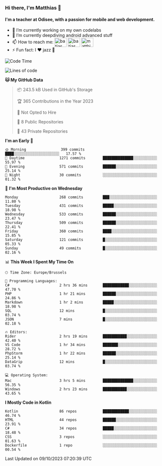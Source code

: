 ### Hi there, I'm Matthias 👋

#### I'm a teacher at Odisee, with a passion for mobile and web development.

- 🔭 I’m currently working on my own codelabs
- 🌱 I’m currently deepdiving android advanced stuff
- 📫 How to reach me: <a href="https://dev.to/batjas" target="_blank"><img align="center" src="https://raw.githubusercontent.com/rahuldkjain/github-profile-readme-generator/master/src/images/icons/Social/devto.svg" alt="batjas" height="30" width="40" /></a>
<a href="https://twitter.com/batjas" target="_blank"><img align="center" src="https://raw.githubusercontent.com/rahuldkjain/github-profile-readme-generator/master/src/images/icons/Social/twitter.svg" alt="batjas" height="30" width="40" /></a>
<a href="https://linkedin.com/in/matthiasdruwé" target="_blank"><img align="center" src="https://raw.githubusercontent.com/rahuldkjain/github-profile-readme-generator/master/src/images/icons/Social/linked-in-alt.svg" alt="matthiasdruwé" height="30" width="40" /></a>
- ⚡ Fun fact: I ❤ jazz 🎷


<!--START_SECTION:waka-->
![Code Time](http://img.shields.io/badge/Code%20Time-857%20hrs%2031%20mins-blue)

![Lines of code](https://img.shields.io/badge/From%20Hello%20World%20I%27ve%20Written-2.3%20million%20lines%20of%20code-blue)

**🐱 My GitHub Data** 

> 📦 243.5 kB Used in GitHub's Storage 
 > 
> 🏆 365 Contributions in the Year 2023
 > 
> 🚫 Not Opted to Hire
 > 
> 📜 8 Public Repositories 
 > 
> 🔑 43 Private Repositories 
 > 
**I'm an Early 🐤** 

```text
🌞 Morning                399 commits         ████░░░░░░░░░░░░░░░░░░░░░   17.57 % 
🌆 Daytime                1271 commits        ██████████████░░░░░░░░░░░   55.97 % 
🌃 Evening                571 commits         ██████░░░░░░░░░░░░░░░░░░░   25.14 % 
🌙 Night                  30 commits          ░░░░░░░░░░░░░░░░░░░░░░░░░   01.32 % 
```
📅 **I'm Most Productive on Wednesday** 

```text
Monday                   268 commits         ███░░░░░░░░░░░░░░░░░░░░░░   11.80 % 
Tuesday                  431 commits         █████░░░░░░░░░░░░░░░░░░░░   18.98 % 
Wednesday                533 commits         ██████░░░░░░░░░░░░░░░░░░░   23.47 % 
Thursday                 509 commits         ██████░░░░░░░░░░░░░░░░░░░   22.41 % 
Friday                   360 commits         ████░░░░░░░░░░░░░░░░░░░░░   15.85 % 
Saturday                 121 commits         █░░░░░░░░░░░░░░░░░░░░░░░░   05.33 % 
Sunday                   49 commits          █░░░░░░░░░░░░░░░░░░░░░░░░   02.16 % 
```


📊 **This Week I Spent My Time On** 

```text
🕑︎ Time Zone: Europe/Brussels

💬 Programming Languages: 
C#                       2 hrs 36 mins       ████████████░░░░░░░░░░░░░   47.70 % 
PHP                      1 hr 21 mins        ██████░░░░░░░░░░░░░░░░░░░   24.86 % 
Markdown                 1 hr 2 mins         █████░░░░░░░░░░░░░░░░░░░░   18.98 % 
SQL                      12 mins             █░░░░░░░░░░░░░░░░░░░░░░░░   03.74 % 
JSON                     7 mins              █░░░░░░░░░░░░░░░░░░░░░░░░   02.18 % 

🔥 Editors: 
Rider                    2 hrs 19 mins       ███████████░░░░░░░░░░░░░░   42.40 % 
VS Code                  1 hr 34 mins        ███████░░░░░░░░░░░░░░░░░░   28.72 % 
PhpStorm                 1 hr 22 mins        ██████░░░░░░░░░░░░░░░░░░░   25.14 % 
DataGrip                 12 mins             █░░░░░░░░░░░░░░░░░░░░░░░░   03.74 % 

💻 Operating System: 
Mac                      3 hrs 5 mins        ██████████████░░░░░░░░░░░   56.35 % 
Windows                  2 hrs 23 mins       ███████████░░░░░░░░░░░░░░   43.65 % 
```

**I Mostly Code in Kotlin** 

```text
Kotlin                   86 repos            ████████████░░░░░░░░░░░░░   46.74 % 
HTML                     44 repos            ██████░░░░░░░░░░░░░░░░░░░   23.91 % 
C#                       34 repos            █████░░░░░░░░░░░░░░░░░░░░   18.48 % 
CSS                      3 repos             ░░░░░░░░░░░░░░░░░░░░░░░░░   01.63 % 
Dockerfile               1 repo              ░░░░░░░░░░░░░░░░░░░░░░░░░   00.54 % 
```




 Last Updated on 09/10/2023 07:20:39 UTC
<!--END_SECTION:waka-->
